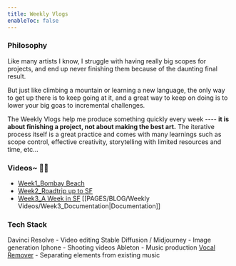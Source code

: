 ```yaml
---
title: Weekly Vlogs
enableToc: false
---
```


### Philosophy

Like many artists I know, I struggle with having really big scopes for projects, and end up never finishing them because of the daunting final result.

But just like climbing a mountain or learning a new language, the only way to get up there is to keep going at it, and a great way to keep on doing is to lower your big goas to incremental challenges.

The Weekly Vlogs help me produce something quickly every week ---- **it is about finishing a project, not about making the best art.** The iterative process itself is a great practice and comes with many learnings such as scope control, effective creativity, storytelling with limited resources and time, etc...

### Videos~ 🧚‍♀️

- [Week1_Bombay Beach](https://www.instagram.com/p/Cr8l_cqNYSs/)
- [Week2_Roadtrip up to SF](https://www.instagram.com/p/CsP7NknuX3M/)
- [Week3_A Week in SF](https://www.instagram.com/p/Csgr5Lpv0XK/)  [[PAGES/BLOG/Weekly Videos/Week3_Documentation|Documentation]]

### Tech Stack
Davinci Resolve - Video editing
Stable Diffusion / Midjourney - Image generation
Iphone - Shooting videos
Ableton - Music production
[Vocal Remover](https://vocalremover.org/) - Separating elements from existing music